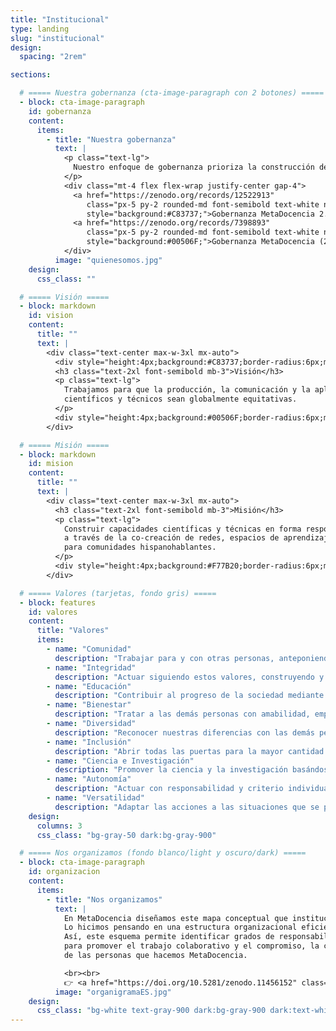 ```yaml
---
title: "Institucional"
type: landing
slug: "institucional"
design:
  spacing: "2rem"

sections:

  # ===== Nuestra gobernanza (cta-image-paragraph con 2 botones) =====
  - block: cta-image-paragraph
    id: gobernanza
    content:
      items:
        - title: "Nuestra gobernanza"
          text: |
            <p class="text-lg">
              Nuestro enfoque de gobernanza prioriza la construcción de confianza, la rendición de cuentas y la transparencia (con atención a la privacidad), apoyando procesos abiertos y la participación comunitaria.
            </p>
            <div class="mt-4 flex flex-wrap justify-center gap-4">
              <a href="https://zenodo.org/records/12522913"
                 class="px-5 py-2 rounded-md font-semibold text-white no-underline"
                 style="background:#C83737;">Gobernanza MetaDocencia 2.0 (2024)</a>
              <a href="https://zenodo.org/records/7398893"
                 class="px-5 py-2 rounded-md font-semibold text-white no-underline"
                 style="background:#00506F;">Gobernanza MetaDocencia (2022)</a>
            </div>
          image: "quienesomos.jpg"
    design:
      css_class: ""

  # ===== Visión =====
  - block: markdown
    id: vision
    content:
      title: ""
      text: |
        <div class="text-center max-w-3xl mx-auto">
          <div style="height:4px;background:#C83737;border-radius:6px;margin:0 auto 1.5rem auto;width:120px;"></div>
          <h3 class="text-2xl font-semibold mb-3">Visión</h3>
          <p class="text-lg">
            Trabajamos para que la producción, la comunicación y la aplicación de saberes
            científicos y técnicos sean globalmente equitativas.
          </p>
          <div style="height:4px;background:#00506F;border-radius:6px;margin:1.5rem auto 0 auto;width:120px;"></div>
        </div>

  # ===== Misión =====
  - block: markdown
    id: mision
    content:
      title: ""
      text: |
        <div class="text-center max-w-3xl mx-auto">
          <h3 class="text-2xl font-semibold mb-3">Misión</h3>
          <p class="text-lg">
            Construir capacidades científicas y técnicas en forma responsable y con mirada local,
            a través de la co-creación de redes, espacios de aprendizaje y recursos accesibles
            para comunidades hispanohablantes.
          </p>
          <div style="height:4px;background:#F77B20;border-radius:6px;margin:1.5rem auto 0 auto;width:120px;"></div>
        </div>

  # ===== Valores (tarjetas, fondo gris) =====
  - block: features
    id: valores
    content:
      title: "Valores"
      items:
        - name: "Comunidad"
          description: "Trabajar para y con otras personas, anteponiendo los intereses colectivos por sobre los intereses individuales."
        - name: "Integridad"
          description: "Actuar siguiendo estos valores, construyendo y cuidando la confianza, mediante la apertura y la transparencia (con atención a la privacidad), rindiendo cuentas por nuestras acciones."
        - name: "Educación"
          description: "Contribuir al progreso de la sociedad mediante los aprendizajes comunitarios y personales."
        - name: "Bienestar"
          description: "Tratar a las demás personas con amabilidad, empatía y respeto, priorizando la salud mental y física, para mantener un ambiente de trabajo saludable y seguro."
        - name: "Diversidad"
          description: "Reconocer nuestras diferencias con las demás personas y darle la bienvenida respetuosa a todas las diferencias."
        - name: "Inclusión"
          description: "Abrir todas las puertas para la mayor cantidad de personas posible, mediante la accesibilidad universal y el reconocimiento por el trabajo realizado."
        - name: "Ciencia e Investigación"
          description: "Promover la ciencia y la investigación basándose en la teoría, el razonamiento, la experiencia y la evidencia resultante."
        - name: "Autonomía"
          description: "Actuar con responsabilidad y criterio individual, colectivo o regional, según corresponda en cada caso."
        - name: "Versatilidad"
          description: "Adaptar las acciones a las situaciones que se presentan."
    design:
      columns: 3
      css_class: "bg-gray-50 dark:bg-gray-900"

  # ===== Nos organizamos (fondo blanco/light y oscuro/dark) =====
  - block: cta-image-paragraph
    id: organizacion
    content:
      items:
        - title: "Nos organizamos"
          text: |
            En MetaDocencia diseñamos este mapa conceptual que institucionaliza nuestra forma de trabajo.
            Lo hicimos pensando en una estructura organizacional eficiente y versátil a la altura de los desafíos que tenemos por delante.
            Así, este esquema permite identificar grados de responsabilidad pero, a la vez, busca ser lo suficientemente dinámico
            para promover el trabajo colaborativo y el compromiso, la confianza, el reconocimiento y las oportunidades de crecimiento
            de las personas que hacemos MetaDocencia.

            <br><br>
            👉 <a href="https://doi.org/10.5281/zenodo.11456152" class="underline">Para conocer más sobre la organización de MetaDocencia, accede al documento completo sobre el organigrama publicado en Zenodo.</a>
          image: "organigramaES.jpg"
    design:
      css_class: "bg-white text-gray-900 dark:bg-gray-900 dark:text-white"
---
```

